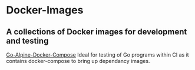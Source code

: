 # Docker-Images

## A collections of Docker images for development and testing

[Go-Alpine-Docker-Compose](Go-Alpine-Docker-Compose/README.md)
Ideal for testing of Go programs within CI as it contains docker-compose to bring up dependancy images.
